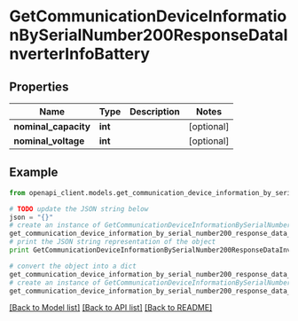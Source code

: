 # GetCommunicationDeviceInformationBySerialNumber200ResponseDataInverterInfoBattery


## Properties
Name | Type | Description | Notes
------------ | ------------- | ------------- | -------------
**nominal_capacity** | **int** |  | [optional] 
**nominal_voltage** | **int** |  | [optional] 

## Example

```python
from openapi_client.models.get_communication_device_information_by_serial_number200_response_data_inverter_info_battery import GetCommunicationDeviceInformationBySerialNumber200ResponseDataInverterInfoBattery

# TODO update the JSON string below
json = "{}"
# create an instance of GetCommunicationDeviceInformationBySerialNumber200ResponseDataInverterInfoBattery from a JSON string
get_communication_device_information_by_serial_number200_response_data_inverter_info_battery_instance = GetCommunicationDeviceInformationBySerialNumber200ResponseDataInverterInfoBattery.from_json(json)
# print the JSON string representation of the object
print GetCommunicationDeviceInformationBySerialNumber200ResponseDataInverterInfoBattery.to_json()

# convert the object into a dict
get_communication_device_information_by_serial_number200_response_data_inverter_info_battery_dict = get_communication_device_information_by_serial_number200_response_data_inverter_info_battery_instance.to_dict()
# create an instance of GetCommunicationDeviceInformationBySerialNumber200ResponseDataInverterInfoBattery from a dict
get_communication_device_information_by_serial_number200_response_data_inverter_info_battery_form_dict = get_communication_device_information_by_serial_number200_response_data_inverter_info_battery.from_dict(get_communication_device_information_by_serial_number200_response_data_inverter_info_battery_dict)
```
[[Back to Model list]](../README.md#documentation-for-models) [[Back to API list]](../README.md#documentation-for-api-endpoints) [[Back to README]](../README.md)


